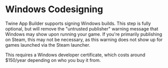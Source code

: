 # Windows Codesigning

Twine App Builder supports signing Windows builds. This step is fully optional, but will remove the "untrusted publisher" warning message that Windows may show upon running your game. If you're primarily publishing on Steam, this may not be necessary, as this warning does not show up for games launched via the Steam launcher.

This requires a Windows developer certificate, which costs around $150/year depending on who you buy it from.